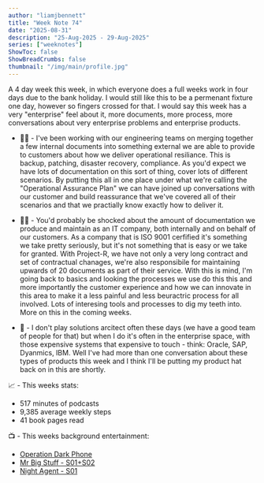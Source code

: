 ```yaml
---
author: "liamjbennett"
title: "Week Note 74"
date: "2025-08-31"
description: "25-Aug-2025 - 29-Aug-2025"
series: ["weeknotes"]
ShowToc: false
ShowBreadCrumbs: false
thumbnail: "/img/main/profile.jpg"
---
```


A 4 day week this week, in which everyone does a full weeks work in four days due to the bank holiday. I would still like this to be a permenant fixture one day, however so fingers crossed for that. I would say this week has a very "enterprise" feel about it, more documents, more process, more conversations about very enterprise problems and enterprise products.
<p/>

* 🧑‍🚒 - I've been working with our engineering teams on merging together a few internal documents into something external we are able to provide to customers about how we deliver operational resiliance. This is backup, patching, disaster recovery, compliance. As you'd expect we have lots of documentation on this sort of thing, cover lots of different scenarios. By putting this all in one place under what we're calling the "Operational Assurance Plan" we can have joined up conversations with our customer and build reassurance that we've covered all of their scenarios and that we practially know exactly how to deliver it.
<p/>
 
* ✍🏻 - You'd probably be shocked about the amount of documentation we produce and maintain as an IT company, both internally and on behalf of our customers. As a company that is ISO 9001 cerfified it's something we take pretty seriously, but it's not something that is easy or we take for granted. With Project-R, we have not only a very long contract and set of contractual chanages, we're also responsibile for maintaining upwards of 20 documents as part of their service. With this is mind, I'm going back to basics and looking the processes we use do this this and more importantly the customer experience and how we can innovate in this area to make it a less painful and less beuractric process for all involved. Lots of interesing tools and processes to dig my teeth into. More on this in the coming weeks.
<p/>

* 💎 - I don't play solutions arcitect often these days (we have a good team of people for that) but when I do it's often in the enterprise space, with those expensive systems that expensive to touch - think: Oracle, SAP, Dyanmics, IBM. Well I've had more than one conversation about these types of products this week and I think I'll be putting my product hat back on in this are shortly.
<p/>


📈 - This weeks stats:
* 517 minutes of podcasts
* 9,385 average weekly steps
* 41 book pages read
<p/>

📺 - This weeks background entertainment:
* [Operation Dark Phone](https://www.imdb.com/title/tt37694631/)
* [Mr Big Stuff - S01+S02](https://www.imdb.com/title/tt30226479/)
* [Night Agent - S01](https://www.imdb.com/title/tt13918776/)

